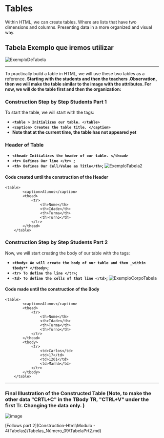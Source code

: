 # Tables
Within HTML, we can create tables. Where are lists that have two dimensions and columns. Presenting data in a more organized and visual way.

## Tabela Exemplo que iremos utilizar
![ExemploDeTabela](https://github.com/Karlos-Eduardo-Mrqs/Construcao-Html-Css-Javascript/assets/172524894/076d9f07-f3b6-435b-a5f0-4bc7f43996dc)
***
To practically build a table in HTML, we will use these two tables as a reference. **Starting with the students and then the teachers .Observation, then we will make the table similar to the image with the attributes. For now, we will do the table first and then the organization:**
### Construction Step by Step Students Part 1
To start the table, we will start with the tags:
- **``<table > Initializes our table. </table> ``**
- **``<caption> Creates the table title. </caption>``**
- **Note that at the current time, the table has not appeared yet**
### Header of Table
- **``<thead> Initializes the header of our table. </thead> ``**
- **``<tr> Defines Our line </tr> ``;**
- **``<th> Defines Our Cell/Value as Title</th>``;**
![ExemploTabela2](https://github.com/Karlos-Eduardo-Mrqs/Construcao-Html-Css-Javascript/assets/172524894/964f5b5e-00b1-4ae0-9a58-5d45b48fee8c)

#### Code created until the construction of the Header
```
<table>
        <caption>Alunos</caption>
        <thead>
            <tr>
                <th>Nome</th>
                <th>Idade</th>
                <th>Turma</th>
                <th>Turno</th>
            </tr>
        </thead>
    </table>
```

### Construction Step by Step Students Part 2
Now, we will start creating the body of our table with the tags:
- **``<tbody> We will create the body of our table and then _within tbody** </tbody>``;**
- **``<tr> To define the line </tr>``;**
- **``<td> To define the cells of that line </td>``;**
![ExemploCorpoTabela](https://github.com/Karlos-Eduardo-Mrqs/Construcao-Html-Css-Javascript/assets/172524894/64f89971-c38b-4f25-a11e-c066ad3c66fa)

#### Code made until the construction of the Body
```
<table>
        <caption>Alunos</caption>
        <thead>
            <tr>
                <th>Nome</th>
                <th>Idade</th>
                <th>Turma</th>
                <th>Turno</th>
            </tr>
        </thead>
        <tbody>
            <tr>
                <td>Carlos</td>
                <td>17</td>
                <td>1201</td>
                <td>Manhã</td>
            </tr>
        </tbody>
    </table>
```
***
### Final Illustration of the Constructed Table (Note, to make the other data "CRTL+C" in the TBody TR, "CTRL+V" under the first Tr. Changing the data only. )
![image](https://github.com/Karlos-Eduardo-Mrqs/Construcao-Html-Css-Javascript/assets/172524894/f96549d1-4082-4ad6-9555-b878a1667a60)

[Follows part 2](Construction-Html\Modulo - 4(Tabelas)\Tabelas_Número_09\TabelaPrt2.md)